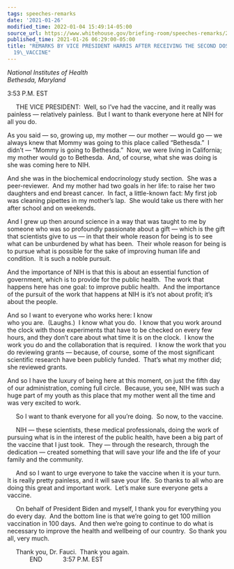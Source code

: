 ```yaml
---
tags: speeches-remarks
date: '2021-01-26'
modified_time: 2022-01-04 15:49:14-05:00
source_url: https://www.whitehouse.gov/briefing-room/speeches-remarks/2021/01/26/remarks-by-vice-president-harris-after-receiving-the-second-dose-of-the-covid-19-vaccine/
published_time: 2021-01-26 06:29:00-05:00
title: "REMARKS BY VICE PRESIDENT HARRIS AFTER RECEIVING THE SECOND DOSE OF THE COVID-\u2060\
  19\_VACCINE"
---
```

 
*National Institutes of Health  
Bethesda, Maryland*

3:53 P.M. EST  
  
     THE VICE PRESIDENT:  Well, so I’ve had the vaccine, and it really
was painless — relatively painless.  But I want to thank everyone here
at NIH for all you do.   
  
As you said — so, growing up, my mother — our mother — would go — we
always knew that Mommy was going to this place called “Bethesda.”  I
didn’t — “Mommy is going to Bethesda.”  Now, we were living in
California; my mother would go to Bethesda.  And, of course, what she
was doing is she was coming here to NIH.   
  
And she was in the biochemical endocrinology study section.  She was a
peer-reviewer.  And my mother had two goals in her life: to raise her
two daughters and end breast cancer.  In fact, a little-known fact: My
first job was cleaning pipettes in my mother’s lap.  She would take us
there with her after school and on weekends.   
  
And I grew up then around science in a way that was taught to me by
someone who was so profoundly passionate about a gift — which is the
gift that scientists give to us — in that their whole reason for being
is to see what can be unburdened by what has been.  Their whole reason
for being is to pursue what is possible for the sake of improving human
life and condition.  It is such a noble pursuit.   
  
And the importance of NIH is that this is about an essential function of
government, which is to provide for the public health.  The work that
happens here has one goal: to improve public health.  And the importance
of the pursuit of the work that happens at NIH is it’s not about profit;
it’s about the people.   
  
And so I want to everyone who works here: I know  
who you are.  (Laughs.)  I know what you do.  I know that you work
around the clock with those experiments that have to be checked on every
few hours, and they don’t care about what time it is on the clock.  I
know the work you do and the collaboration that is required.  I know the
work that you do reviewing grants — because, of course, some of the most
significant scientific research have been publicly funded.  That’s what
my mother did; she reviewed grants.   
  
And so I have the luxury of being here at this moment, on just the fifth
day of our administration, coming full circle.  Because, you see, NIH
was such a huge part of my youth as this place that my mother went all
the time and was very excited to work.  
  
     So I want to thank everyone for all you’re doing.  So now, to the
vaccine.  
  
     NIH — these scientists, these medical professionals, doing the work
of pursuing what is in the interest of the public health, have been a
big part of the vaccine that I just took.  They — through the research,
through the dedication — created something that will save your life and
the life of your family and the community.  
  
     And so I want to urge everyone to take the vaccine when it is your
turn.  It is really pretty painless, and it will save your life.  So
thanks to all who are doing this great and important work.  Let’s make
sure everyone gets a vaccine.  
  
     On behalf of President Biden and myself, I thank you for everything
you do every day.  And the bottom line is that we’re going to get 100
million vaccination in 100 days.  And then we’re going to continue to do
what is necessary to improve the health and wellbeing of our country. 
So thank you all, very much.   
  
     Thank you, Dr. Fauci.  Thank you again.   
             END            3:57 P.M. EST       
